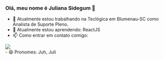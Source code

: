 ### Olá, meu nome é Juliana Sidegum 👋

- 🔭 Atualmente estou trabalhando na Teclógica em Blumenau-SC como Analista de Suporte Pleno.
- 🌱 Atualmente estou aprendendo: ReactJS
- 📫 Como entrar em contato comigo: 
<div>
<a href="https://www.linkedin.com/in/jsidegum" target="_blank"><img src="https://img.shields.io/badge/-LinkedIn-%230077B5?style=for-the-badge&logo=linkedin&logoColor=white" target="_blank"></a>   
</div>
- 😄 Pronomes: Juh, Juli
